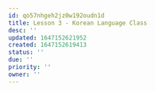 ```yaml
---
id: qo57nhgeh2jz0w192oudn1d
title: Lesson 3 - Korean Language Class
desc: ''
updated: 1647152621952
created: 1647152619413
status: ''
due: ''
priority: ''
owner: ''
---
```


